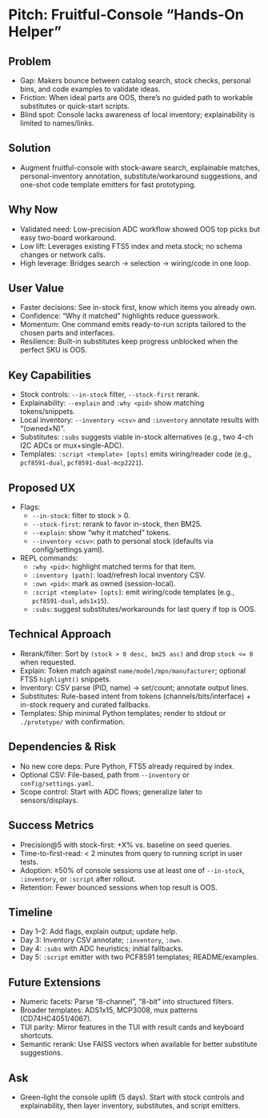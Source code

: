 # Pitch: Fruitful-Console “Hands-On Helper”

## Problem
- Gap: Makers bounce between catalog search, stock checks, personal bins, and code examples to validate ideas.
- Friction: When ideal parts are OOS, there’s no guided path to workable substitutes or quick-start scripts.
- Blind spot: Console lacks awareness of local inventory; explainability is limited to names/links.

## Solution
- Augment fruitful-console with stock-aware search, explainable matches, personal-inventory annotation, substitute/workaround suggestions, and one-shot code template emitters for fast prototyping.

## Why Now
- Validated need: Low-precision ADC workflow showed OOS top picks but easy two-board workaround.
- Low lift: Leverages existing FTS5 index and meta.stock; no schema changes or network calls.
- High leverage: Bridges search → selection → wiring/code in one loop.

## User Value
- Faster decisions: See in-stock first, know which items you already own.
- Confidence: “Why it matched” highlights reduce guesswork.
- Momentum: One command emits ready-to-run scripts tailored to the chosen parts and interfaces.
- Resilience: Built-in substitutes keep progress unblocked when the perfect SKU is OOS.

## Key Capabilities
- Stock controls: `--in-stock` filter, `--stock-first` rerank.
- Explainability: `--explain` and `:why <pid>` show matching tokens/snippets.
- Local inventory: `--inventory <csv>` and `:inventory` annotate results with “(owned×N)”.
- Substitutes: `:subs` suggests viable in-stock alternatives (e.g., two 4-ch I2C ADCs or mux+single-ADC).
- Templates: `:script <template> [opts]` emits wiring/reader code (e.g., `pcf8591-dual`, `pcf8591-dual-mcp2221`).

## Proposed UX
- Flags:
  - `--in-stock`: filter to stock > 0.
  - `--stock-first`: rerank to favor in-stock, then BM25.
  - `--explain`: show “why it matched” tokens.
  - `--inventory <csv>`: path to personal stock (defaults via config/settings.yaml).
- REPL commands:
  - `:why <pid>`: highlight matched terms for that item.
  - `:inventory [path]`: load/refresh local inventory CSV.
  - `:own <pid>`: mark as owned (session-local).
  - `:script <template> [opts]`: emit wiring/code templates (e.g., `pcf8591-dual`, `ads1x15`).
  - `:subs`: suggest substitutes/workarounds for last query if top is OOS.

## Technical Approach
- Rerank/filter: Sort by `(stock > 0 desc, bm25 asc)` and drop `stock <= 0` when requested.
- Explain: Token match against `name/model/mpn/manufacturer`; optional FTS5 `highlight()` snippets.
- Inventory: CSV parse (PID, name) → set/count; annotate output lines.
- Substitutes: Rule-based intent from tokens (channels/bits/interface) + in-stock requery and curated fallbacks.
- Templates: Ship minimal Python templates; render to stdout or `./prototype/` with confirmation.

## Dependencies & Risk
- No new core deps: Pure Python, FTS5 already required by index.
- Optional CSV: File-based, path from `--inventory` or `config/settings.yaml`.
- Scope control: Start with ADC flows; generalize later to sensors/displays.

## Success Metrics
- Precision@5 with stock-first: +X% vs. baseline on seed queries.
- Time-to-first-read: < 2 minutes from query to running script in user tests.
- Adoption: ≥50% of console sessions use at least one of `--in-stock`, `:inventory`, or `:script` after rollout.
- Retention: Fewer bounced sessions when top result is OOS.

## Timeline
- Day 1–2: Add flags, explain output; update help.
- Day 3: Inventory CSV annotate; `:inventory`, `:own`.
- Day 4: `:subs` with ADC heuristics; initial fallbacks.
- Day 5: `:script` emitter with two PCF8591 templates; README/examples.

## Future Extensions
- Numeric facets: Parse “8-channel”, “8-bit” into structured filters.
- Broader templates: ADS1x15, MCP3008, mux patterns (CD74HC4051/4067).
- TUI parity: Mirror features in the TUI with result cards and keyboard shortcuts.
- Semantic rerank: Use FAISS vectors when available for better substitute suggestions.

## Ask
- Green-light the console uplift (5 days). Start with stock controls and explainability, then layer inventory, substitutes, and script emitters.

